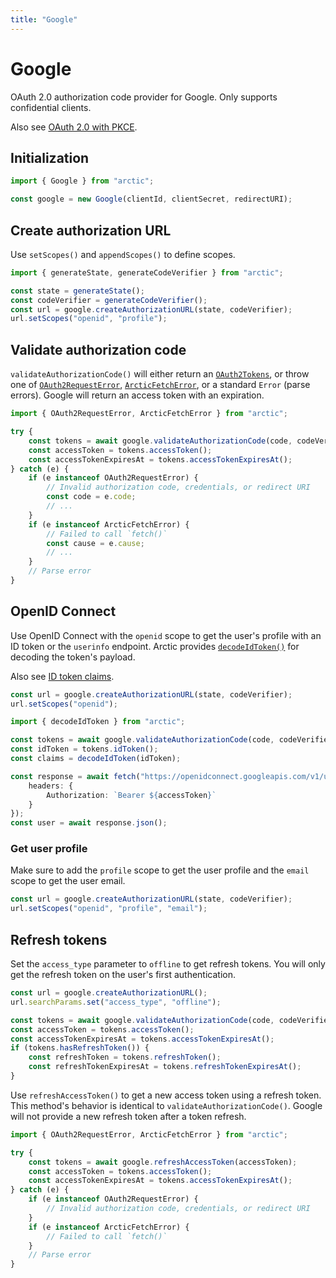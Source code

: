 ```yaml
---
title: "Google"
---
```


# Google

OAuth 2.0 authorization code provider for Google. Only supports confidential clients.

Also see [OAuth 2.0 with PKCE](/guides/oauth2-pkce).

## Initialization

```ts
import { Google } from "arctic";

const google = new Google(clientId, clientSecret, redirectURI);
```

## Create authorization URL

Use `setScopes()` and `appendScopes()` to define scopes.

```ts
import { generateState, generateCodeVerifier } from "arctic";

const state = generateState();
const codeVerifier = generateCodeVerifier();
const url = google.createAuthorizationURL(state, codeVerifier);
url.setScopes("openid", "profile");
```

## Validate authorization code

`validateAuthorizationCode()` will either return an [`OAuth2Tokens`](/reference/OAuth2Tokens), or throw one of [`OAuth2RequestError`](/reference/OAuth2RequestError), [`ArcticFetchError`](/reference/ArcticFetchError), or a standard `Error` (parse errors). Google will return an access token with an expiration.

```ts
import { OAuth2RequestError, ArcticFetchError } from "arctic";

try {
	const tokens = await google.validateAuthorizationCode(code, codeVerifier);
	const accessToken = tokens.accessToken();
	const accessTokenExpiresAt = tokens.accessTokenExpiresAt();
} catch (e) {
	if (e instanceof OAuth2RequestError) {
		// Invalid authorization code, credentials, or redirect URI
		const code = e.code;
		// ...
	}
	if (e instanceof ArcticFetchError) {
		// Failed to call `fetch()`
		const cause = e.cause;
		// ...
	}
	// Parse error
}
```

## OpenID Connect

Use OpenID Connect with the `openid` scope to get the user's profile with an ID token or the `userinfo` endpoint. Arctic provides [`decodeIdToken()`](/reference/decodeIdToken) for decoding the token's payload.

Also see [ID token claims](https://developers.google.com/identity/openid-connect/openid-connect#an-id-tokens-payload).

```ts
const url = google.createAuthorizationURL(state, codeVerifier);
url.setScopes("openid");
```

```ts
import { decodeIdToken } from "arctic";

const tokens = await google.validateAuthorizationCode(code, codeVerifier);
const idToken = tokens.idToken();
const claims = decodeIdToken(idToken);
```

```ts
const response = await fetch("https://openidconnect.googleapis.com/v1/userinfo", {
	headers: {
		Authorization: `Bearer ${accessToken}`
	}
});
const user = await response.json();
```

### Get user profile

Make sure to add the `profile` scope to get the user profile and the `email` scope to get the user email.

```ts
const url = google.createAuthorizationURL(state, codeVerifier);
url.setScopes("openid", "profile", "email");
```

## Refresh tokens

Set the `access_type` parameter to `offline` to get refresh tokens. You will only get the refresh token on the user's first authentication.

```ts
const url = google.createAuthorizationURL();
url.searchParams.set("access_type", "offline");
```

```ts
const tokens = await google.validateAuthorizationCode(code, codeVerifier);
const accessToken = tokens.accessToken();
const accessTokenExpiresAt = tokens.accessTokenExpiresAt();
if (tokens.hasRefreshToken()) {
	const refreshToken = tokens.refreshToken();
	const refreshTokenExpiresAt = tokens.refreshTokenExpiresAt();
}
```

Use `refreshAccessToken()` to get a new access token using a refresh token. This method's behavior is identical to `validateAuthorizationCode()`. Google will not provide a new refresh token after a token refresh.

```ts
import { OAuth2RequestError, ArcticFetchError } from "arctic";

try {
	const tokens = await google.refreshAccessToken(accessToken);
	const accessToken = tokens.accessToken();
	const accessTokenExpiresAt = tokens.accessTokenExpiresAt();
} catch (e) {
	if (e instanceof OAuth2RequestError) {
		// Invalid authorization code, credentials, or redirect URI
	}
	if (e instanceof ArcticFetchError) {
		// Failed to call `fetch()`
	}
	// Parse error
}
```
